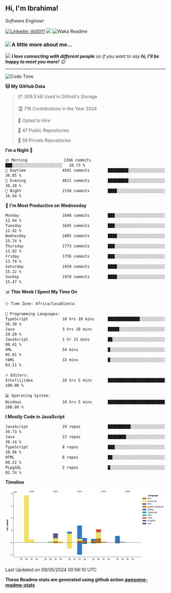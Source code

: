 <h2>Hi, I'm Ibrahima! </h2>
<p><em>Software Engineer 
</em></p>


[![Linkedin: iib0011](https://img.shields.io/badge/-iib0011-blue?style=flat-square&logo=Linkedin&logoColor=white&link=https://www.linkedin.com/in/iib0011/)](https://www.linkedin.com/in/iib0011/)
![](https://visitor-badge.glitch.me/badge?page_id=iib0011)
![Waka Readme](https://github.com/iib0011/iib0011/workflows/Waka%20Readme/badge.svg)


### <img src="https://media.giphy.com/media/VgCDAzcKvsR6OM0uWg/giphy.gif" width="50"> A little more about me...  


<img src="https://media.giphy.com/media/LnQjpWaON8nhr21vNW/giphy.gif" width="60"> <em><b>I love connecting with different people</b> so if you want to say <b>hi, I'll be happy to meet you more!</b> 😊</em>

---
<!--START_SECTION:waka-->
![Code Time](http://img.shields.io/badge/Code%20Time-3%2C303%20hrs%2016%20mins-blue)

**🐱 My GitHub Data** 

> 📦 309.3 kB Used in GitHub's Storage 
 > 
> 🏆 716 Contributions in the Year 2024
 > 
> 💼 Opted to Hire
 > 
> 📜 47 Public Repositories 
 > 
> 🔑 59 Private Repositories 
 > 
**I'm a Night 🦉** 

```text
🌞 Morning                1366 commits        ███░░░░░░░░░░░░░░░░░░░░░░   10.73 % 
🌆 Daytime                4591 commits        █████████░░░░░░░░░░░░░░░░   36.05 % 
🌃 Evening                4621 commits        █████████░░░░░░░░░░░░░░░░   36.28 % 
🌙 Night                  2158 commits        ████░░░░░░░░░░░░░░░░░░░░░   16.94 % 
```
📅 **I'm Most Productive on Wednesday** 

```text
Monday                   1648 commits        ███░░░░░░░░░░░░░░░░░░░░░░   12.94 % 
Tuesday                  1645 commits        ███░░░░░░░░░░░░░░░░░░░░░░   12.92 % 
Wednesday                2005 commits        ████░░░░░░░░░░░░░░░░░░░░░   15.74 % 
Thursday                 1773 commits        ███░░░░░░░░░░░░░░░░░░░░░░   13.92 % 
Friday                   1756 commits        ███░░░░░░░░░░░░░░░░░░░░░░   13.79 % 
Saturday                 1939 commits        ████░░░░░░░░░░░░░░░░░░░░░   15.22 % 
Sunday                   1970 commits        ████░░░░░░░░░░░░░░░░░░░░░   15.47 % 
```


📊 **This Week I Spent My Time On** 

```text
🕑︎ Time Zone: Africa/Casablanca

💬 Programming Languages: 
TypeScript               10 hrs 10 mins      ██████████████░░░░░░░░░░░   56.30 % 
Java                     3 hrs 28 mins       █████░░░░░░░░░░░░░░░░░░░░   19.20 % 
JavaScript               1 hr 31 mins        ██░░░░░░░░░░░░░░░░░░░░░░░   08.41 % 
XML                      54 mins             █░░░░░░░░░░░░░░░░░░░░░░░░   05.01 % 
YAML                     33 mins             █░░░░░░░░░░░░░░░░░░░░░░░░   03.11 % 

🔥 Editors: 
Intellijidea             18 hrs 5 mins       █████████████████████████   100.00 % 

💻 Operating System: 
Windows                  18 hrs 5 mins       █████████████████████████   100.00 % 
```

**I Mostly Code in JavaScript** 

```text
JavaScript               29 repos            ██████████░░░░░░░░░░░░░░░   39.73 % 
Java                     22 repos            ████████░░░░░░░░░░░░░░░░░   30.14 % 
TypeScript               8 repos             ███░░░░░░░░░░░░░░░░░░░░░░   10.96 % 
HTML                     6 repos             ██░░░░░░░░░░░░░░░░░░░░░░░   08.22 % 
PLpgSQL                  2 repos             █░░░░░░░░░░░░░░░░░░░░░░░░   02.74 % 
```



**Timeline**

![Lines of Code chart](https://raw.githubusercontent.com/iib0011/iib0011/master/assets/bar_graph.png)


 Last Updated on 09/05/2024 00:56:10 UTC
<!--END_SECTION:waka-->

**These Readme stats are generated using github action [awesome-readme-stats](https://github.com/iib0011/waka-readme-stats)**
